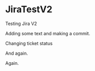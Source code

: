 # JiraTestV2
Testing Jira V2

Adding some text and making a commit.

Changing ticket status

And again.

Again.
